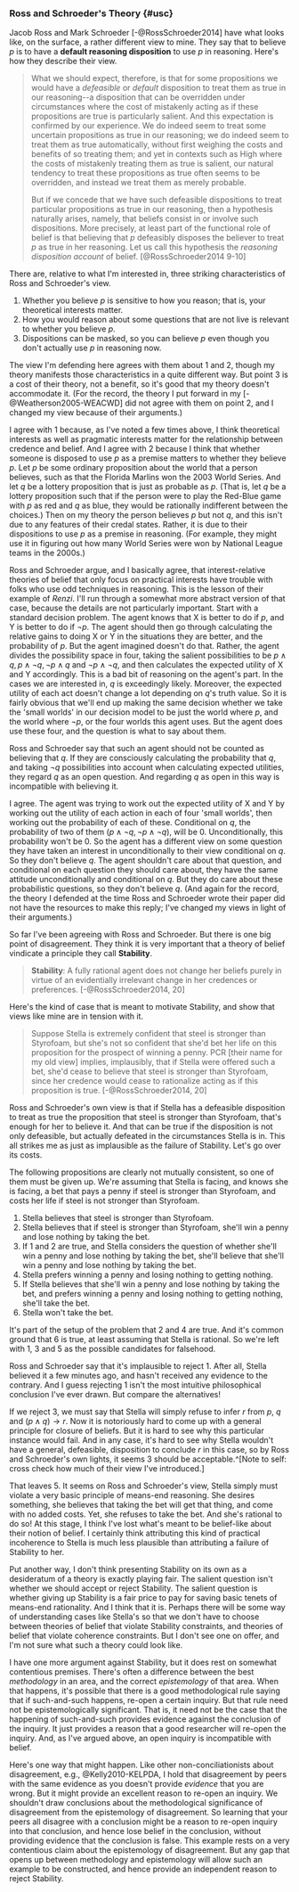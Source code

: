 ### Ross and Schroeder's Theory {#usc}

Jacob Ross and Mark Schroeder [-@RossSchroeder2014] have what looks like, on the surface, a rather different view to mine. They say that to believe *p* is to have a **default reasoning disposition** to use *p* in reasoning. Here's how they describe their view.

> What we should expect, therefore, is that for some propositions we  would have a *defeasible* or *default* disposition to treat them as true in our reasoning--a disposition that can be overridden under circumstances where the cost of mistakenly acting as if these propositions are true is particularly salient. And this expectation is confirmed by our experience. We do indeed seem to treat some uncertain propositions as true in our reasoning; we do indeed seem to treat them as true automatically, without first weighing the costs and benefits of so treating them; and yet in contexts such as High where the costs of mistakenly treating them as true is salient, our natural tendency to treat these propositions as true often seems to be overridden, and instead we treat them as merely probable.
>
> But if we concede that we have such defeasible dispositions to treat particular propositions as true in our reasoning, then a hypothesis naturally arises, namely, that beliefs consist in or involve such dispositions. More precisely, at least part of the functional role of belief is that believing that *p* defeasibly disposes the believer to treat *p* as true in her reasoning. Let us call this hypothesis the *reasoning disposition account* of belief. [@RossSchroeder2014 9-10]

There are, relative to what I'm interested in, three striking characteristics of Ross and Schroeder's view.

1. Whether you believe *p* is sensitive to how you reason; that is, your
theoretical interests matter.
2. How you would reason about some questions that are not live is relevant
to whether you believe *p*.
3. Dispositions can be masked, so you can believe *p* even though you don't
actually use *p* in reasoning now.

The view I'm defending here agrees with them about 1 and 2, though my theory manifests those characteristics in a quite different way. But point 3 is a cost of their theory, not a benefit, so it's good that my theory doesn't accommodate it. (For the record, the theory I put forward in my [-@Weatherson2005-WEACWD] did not agree with them on point 2, and I changed my view because of their arguments.)

I agree with 1 because, as I've noted a few times above, I think theoretical interests as well as pragmatic interests matter for the relationship between credence and belief. And I agree with 2 because I think that whether someone is disposed to use *p* as a premise matters to whether they believe *p*. Let *p* be some ordinary proposition about the world that a person believes, such as that the Florida Marlins won the 2003 World Series. And let *q* be a lottery proposition that is just as probable as *p*. (That is, let *q* be a lottery proposition such that if the person were to play the Red-Blue game with *p* as red and *q* as blue, they would be rationally indifferent between the choices.) Then on my theory the person believes *p* but not *q*, and this isn't due to any features of their credal states. Rather, it is due to their dispositions to use *p* as a premise in reasoning. (For example, they might use it in figuring out how many World Series were won by National League teams in the 2000s.) 

Ross and Schroeder argue, and I basically agree, that interest-relative theories of belief that only focus on practical interests have trouble with folks who use odd techniques in reasoning. This is the lesson of their example of _Renzi_. I'll run through a somewhat more abstract version of
that case, because the details are not particularly important. Start with a standard decision problem. The agent knows that X is better to do if *p*, and Y is better to do if $\neg p$. The agent should then go through calculating the relative gains to doing X or Y in the situations they are better, and the probability of *p*. But the agent imagined doesn't do that. Rather, the agent divides the possibility space in four, taking the salient possibilities to be
$p \wedge q, p \wedge \neg q, \neg p \wedge q$ and $\neg p \wedge \neg q$, and then calculates the expected utility of X and Y accordingly. This is a bad bit of reasoning on the agent's part. In the cases we are interested in, *q* is exceedingly likely. Moreover, the expected utility of each act doesn't change a lot depending on *q*'s truth value. So it is fairly obvious that we'll end up making the same decision whether we take the 'small worlds' in our decision model to be just the world where *p*, and the world where $\neg p$, or the four worlds this agent uses. But the agent does use these four, and the question is what to say about them.

Ross and Schroeder say that such an agent should not be counted as believing that *q*. If they are consciously calculating the probability that *q*, and taking $\neg q$ possibilities into account when calculating expected utilities, they regard *q* as an open question. And regarding *q* as open in this way is incompatible with believing it. 

I agree. The agent was trying to work out the expected utility of X and Y by working out the utility of each action in each of four 'small worlds', then working out the probability of each of these. Conditional on *q*, the probability of two of them ($p \wedge \neg q, \neg p \wedge \neg q$), will be 0. Unconditionally, this probability won't be 0. So the agent has a different view on some question they have taken an interest in unconditionally to their view conditional on *q*. So they don't believe *q*. The agent shouldn't care about that question, and conditional on each question they should care about, they have the same attitude unconditionally and conditional on *q*. But they do care about these probabilistic questions, so they don't believe *q*. (And again for the record, the theory I defended at the time Ross and Schroeder wrote their paper did not have the resources to make this reply; I've changed my views in light of their arguments.)

So far I've been agreeing with Ross and Schroeder. But there is one big point of disagreement. They think it is very important that a theory of belief vindicate a principle they call **Stability**.

> **Stability**: A fully rational agent does not change her beliefs purely in virtue of an evidentially irrelevant change in her credences or preferences. [-@RossSchroeder2014, 20]

Here's the kind of case that is meant to motivate Stability, and show
that views like mine are in tension with it.

> Suppose Stella is extremely confident that steel is stronger than Styrofoam, but she's not so confident that she'd bet her life on this proposition for the prospect of winning a penny. PCR [their name for my old view] implies, implausibly, that if Stella were offered such a bet, she'd cease to believe that steel is stronger than Styrofoam, since her credence would cease to rationalize acting as if this proposition is true. [-@RossSchroeder2014, 20]

Ross and Schroeder's own view is that if Stella has a defeasible disposition to treat as true the proposition that steel is stronger than Styrofoam, that's enough for her to believe it. And that can be true if the disposition is not only defeasible, but actually defeated in the circumstances Stella is in. This all strikes me as just as implausible as the failure of Stability. Let's go over its costs.

The following propositions are clearly not mutually consistent, so one of them must be given up. We're assuming that Stella is facing, and knows she is facing, a bet that pays a penny if steel is stronger than Styrofoam, and costs her life if steel is not stronger than Styrofoam.

1. Stella believes that steel is stronger than Styrofoam.
2. Stella believes that if steel is stronger than Styrofoam, she'll win a
penny and lose nothing by taking the bet.
3. If 1 and 2 are true, and Stella considers the question of whether she'll
win a penny and lose nothing by taking the bet, she'll believe that
she'll win a penny and lose nothing by taking the bet.
4. Stella prefers winning a penny and losing nothing to getting nothing.
5. If Stella believes that she'll win a penny and lose nothing by taking
the bet, and prefers winning a penny and losing nothing to getting
nothing, she'll take the bet.
6. Stella won't take the bet.

It's part of the setup of the problem that 2 and 4 are true. And it's common ground that 6 is true, at least assuming that Stella is rational. So we're left with 1, 3 and 5 as the possible candidates for falsehood.

Ross and Schroeder say that it's implausible to reject 1. After all, Stella believed it a few minutes ago, and hasn't received any evidence to the contrary. And I guess rejecting 1 isn't the most intuitive philosophical conclusion I've ever drawn. But compare the alternatives!

If we reject 3, we must say that Stella will simply refuse to infer *r* from *p*, *q* and $(p \wedge q) \rightarrow r$. Now it is notoriously hard to come up with a general principle for closure of beliefs. But it is hard to see why this particular instance would fail. And in any case, it's hard to see why Stella wouldn't have a general, defeasible, disposition to conclude *r* in this case, so by Ross and Schroeder's own lights, it seems 3 should be acceptable.^[Note to self: cross check how much of their view I've introduced.]

That leaves 5. It seems on Ross and Schroeder's view, Stella simply must violate a very basic principle of means-end reasoning. She desires something, she believes that taking the bet will get that thing, and come with no added costs. Yet, she refuses to take the bet. And she's rational to do so! At this stage, I think I've lost what's meant to be belief-like about their notion of belief. I certainly think attributing this kind of practical incoherence to Stella is much less plausible than attributing a failure of Stability to her.

Put another way, I don't think presenting Stability on its own as a desideratum of a theory is exactly playing fair. The salient question isn't whether we should accept or reject Stability. The salient question is whether giving up Stability is a fair price to pay for saving basic tenets of means-end rationality. And I think that it is. Perhaps there will be some way of understanding cases like Stella's so that we don't have to choose between theories of belief that violate Stability constraints, and theories of belief that violate coherence constraints. But I don't see one on offer, and I'm not sure what such a theory could look like.

I have one more argument against Stability, but it does rest on somewhat contentious premises. There's often a difference between the best *methodology* in an area, and the correct *epistemology* of that area. When that happens, it's possible that there is a good methodological rule saying that if such-and-such happens, re-open a certain inquiry. But that rule need not be epistemologically significant. That is, it need not be the case that the happening of such-and-such provides evidence against the conclusion of the inquiry. It just provides a reason that a good researcher will re-open the inquiry. And, as I've argued above, an open inquiry is incompatible with belief.

Here's one way that might happen. Like other non-conciliationists about disagreement, e.g., @Kelly2010-KELPDA, I hold that disagreement by peers with the same evidence as you doesn't provide *evidence* that you are wrong. But it might provide an excellent reason to re-open an inquiry. We shouldn't draw conclusions about the methodological significance of disagreement from the epistemology of disagreement. So learning that your peers all disagree with a conclusion might be a reason to re-open inquiry into that conclusion, and hence lose belief in the conclusion, without providing evidence that the conclusion is false. This example rests on a very contentious claim about the epistemology of disagreement. But any gap that opens up between methodology and epistemology will allow such an example to be constructed, and hence provide an independent reason to reject Stability.

